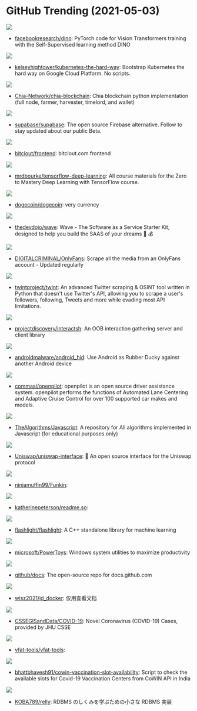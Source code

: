 # GitHub Trending (2021-05-03)

![](https://img.shields.io/badge/Python-New%20423-green?style=flat-square&logo=appveyor)
- [facebookresearch/dino](https://github.com/facebookresearch/dino): PyTorch code for Vision Transformers training with the Self-Supervised learning method DINO

![](https://img.shields.io/badge/none-New%20115-green?style=flat-square&logo=appveyor)
- [kelseyhightower/kubernetes-the-hard-way](https://github.com/kelseyhightower/kubernetes-the-hard-way): Bootstrap Kubernetes the hard way on Google Cloud Platform. No scripts.

![](https://img.shields.io/badge/Python-New%20126-green?style=flat-square&logo=appveyor)
- [Chia-Network/chia-blockchain](https://github.com/Chia-Network/chia-blockchain): Chia blockchain python implementation (full node, farmer, harvester, timelord, and wallet)

![](https://img.shields.io/badge/TypeScript-New%20423-green?style=flat-square&logo=appveyor)
- [supabase/supabase](https://github.com/supabase/supabase): The open source Firebase alternative. Follow to stay updated about our public Beta.

![](https://img.shields.io/badge/TypeScript-New%2021-green?style=flat-square&logo=appveyor)
- [bitclout/frontend](https://github.com/bitclout/frontend): bitclout.com frontend

![](https://img.shields.io/badge/Jupyter%20Notebook-New%20236-green?style=flat-square&logo=appveyor)
- [mrdbourke/tensorflow-deep-learning](https://github.com/mrdbourke/tensorflow-deep-learning): All course materials for the Zero to Mastery Deep Learning with TensorFlow course.

![](https://img.shields.io/badge/C%2B%2B-New%2096-green?style=flat-square&logo=appveyor)
- [dogecoin/dogecoin](https://github.com/dogecoin/dogecoin): very currency

![](https://img.shields.io/badge/PHP-New%20243-green?style=flat-square&logo=appveyor)
- [thedevdojo/wave](https://github.com/thedevdojo/wave): Wave - The Software as a Service Starter Kit, designed to help you build the SAAS of your dreams 🚀 💰

![](https://img.shields.io/badge/Python-New%20155-green?style=flat-square&logo=appveyor)
- [DIGITALCRIMINAL/OnlyFans](https://github.com/DIGITALCRIMINAL/OnlyFans): Scrape all the media from an OnlyFans account - Updated regularly

![](https://img.shields.io/badge/Python-New%2061-green?style=flat-square&logo=appveyor)
- [twintproject/twint](https://github.com/twintproject/twint): An advanced Twitter scraping & OSINT tool written in Python that doesn't use Twitter's API, allowing you to scrape a user's followers, following, Tweets and more while evading most API limitations.

![](https://img.shields.io/badge/Go-New%2031-green?style=flat-square&logo=appveyor)
- [projectdiscovery/interactsh](https://github.com/projectdiscovery/interactsh): An OOB interaction gathering server and client library

![](https://img.shields.io/badge/Shell-New%2017-green?style=flat-square&logo=appveyor)
- [androidmalware/android_hid](https://github.com/androidmalware/android_hid): Use Android as Rubber Ducky against another Android device

![](https://img.shields.io/badge/C%2B%2B-New%20339-green?style=flat-square&logo=appveyor)
- [commaai/openpilot](https://github.com/commaai/openpilot): openpilot is an open source driver assistance system. openpilot performs the functions of Automated Lane Centering and Adaptive Cruise Control for over 100 supported car makes and models.

![](https://img.shields.io/badge/JavaScript-New%2050-green?style=flat-square&logo=appveyor)
- [TheAlgorithms/Javascript](https://github.com/TheAlgorithms/Javascript): A repository for All algorithms implemented in Javascript (for educational purposes only)

![](https://img.shields.io/badge/TypeScript-New%2034-green?style=flat-square&logo=appveyor)
- [Uniswap/uniswap-interface](https://github.com/Uniswap/uniswap-interface): 🦄 An open source interface for the Uniswap protocol

![](https://img.shields.io/badge/Haxe-New%2028-green?style=flat-square&logo=appveyor)
- [ninjamuffin99/Funkin](https://github.com/ninjamuffin99/Funkin): 

![](https://img.shields.io/badge/JavaScript-New%2042-green?style=flat-square&logo=appveyor)
- [katherinepeterson/readme.so](https://github.com/katherinepeterson/readme.so): 

![](https://img.shields.io/badge/C%2B%2B-New%2060-green?style=flat-square&logo=appveyor)
- [flashlight/flashlight](https://github.com/flashlight/flashlight): A C++ standalone library for machine learning

![](https://img.shields.io/badge/C%23-New%20244-green?style=flat-square&logo=appveyor)
- [microsoft/PowerToys](https://github.com/microsoft/PowerToys): Windows system utilities to maximize productivity

![](https://img.shields.io/badge/JavaScript-New%2010-green?style=flat-square&logo=appveyor)
- [github/docs](https://github.com/github/docs): The open-source repo for docs.github.com

![](https://img.shields.io/badge/Shell-New%2022-green?style=flat-square&logo=appveyor)
- [wisz2021/jd_docker](https://github.com/wisz2021/jd_docker): 仅用查看文档

![](https://img.shields.io/badge/none-New%2010-green?style=flat-square&logo=appveyor)
- [CSSEGISandData/COVID-19](https://github.com/CSSEGISandData/COVID-19): Novel Coronavirus (COVID-19) Cases, provided by JHU CSSE

![](https://img.shields.io/badge/JavaScript-New%2012-green?style=flat-square&logo=appveyor)
- [vfat-tools/vfat-tools](https://github.com/vfat-tools/vfat-tools): 

![](https://img.shields.io/badge/Jupyter%20Notebook-New%2011-green?style=flat-square&logo=appveyor)
- [bhattbhavesh91/cowin-vaccination-slot-availability](https://github.com/bhattbhavesh91/cowin-vaccination-slot-availability): Script to check the available slots for Covid-19 Vaccination Centers from CoWIN API in India

![](https://img.shields.io/badge/Rust-New%2037-green?style=flat-square&logo=appveyor)
- [KOBA789/relly](https://github.com/KOBA789/relly): RDBMS のしくみを学ぶための小さな RDBMS 実装

